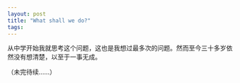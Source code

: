 ```yaml
---
layout: post
title: "What shall we do?"
tags:
---
```


从中学开始我就思考这个问题，这也是我想过最多次的问题。然而至今三十多岁依然没有想清楚，以至于一事无成。

（未完待续……）
